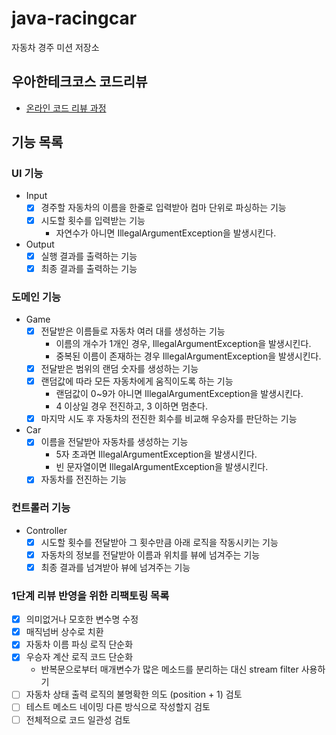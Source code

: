 # java-racingcar

자동차 경주 미션 저장소

## 우아한테크코스 코드리뷰

- [온라인 코드 리뷰 과정](https://github.com/woowacourse/woowacourse-docs/blob/master/maincourse/README.md)

## 기능 목록
### UI 기능
- Input
  - [x] 경주할 자동차의 이름을 한줄로 입력받아 컴마 단위로 파싱하는 기능
  - [x] 시도할 횟수를 입력받는 기능
      - 자연수가 아니면 IllegalArgumentException을 발생시킨다.
- Output
  - [x] 실행 결과를 출력하는 기능
  - [x] 최종 결과를 출력하는 기능

### 도메인 기능
- Game
    - [x] 전달받은 이름들로 자동차 여러 대를 생성하는 기능
      - 이름의 개수가 1개인 경우, IllegalArgumentException을 발생시킨다.
      - 중복된 이름이 존재하는 경우 IllegalArgumentException을 발생시킨다.
    - [x] 전달받은 범위의 랜덤 숫자를 생성하는 기능
    - [x] 랜덤값에 따라 모든 자동차에게 움직이도록 하는 기능
        - 랜덤값이 0~9가 아니면 IllegalArgumentException을 발생시킨다.
        - 4 이상일 경우 전진하고, 3 이하면 멈춘다.
    - [x] 마지막 시도 후 자동차의 전진한 회수를 비교해 우승자를 판단하는 기능
- Car
    - [x] 이름을 전달받아 자동차를 생성하는 기능
        - 5자 초과면 IllegalArgumentException을 발생시킨다.
        - 빈 문자열이면 IllegalArgumentException을 발생시킨다.
    - [x] 자동차를 전진하는 기능

### 컨트롤러 기능
- Controller
  - [x] 시도할 횟수를 전달받아 그 횟수만큼 아래 로직을 작동시키는 기능
  - [x] 자동차의 정보를 전달받아 이름과 위치를 뷰에 넘겨주는 기능
  - [x] 최종 결과를 넘겨받아 뷰에 넘겨주는 기능

### 1단계 리뷰 반영을 위한 리팩토링 목록
- [x] 의미없거나 모호한 변수명 수정
- [x] 매직넘버 상수로 치환
- [x] 자동차 이름 파싱 로직 단순화
- [x] 우승자 계산 로직 코드 단순화
  - 반복문으로부터 매개변수가 많은 메소드를 분리하는 대신 stream filter 사용하기
- [ ] 자동차 상태 출력 로직의 불명확한 의도 (position + 1) 검토
- [ ] 테스트 메소드 네이밍 다른 방식으로 작성할지 검토
- [ ] 전체적으로 코드 일관성 검토

